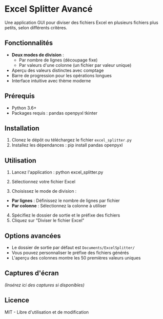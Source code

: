 # Excel Splitter Avancé

Une application GUI pour diviser des fichiers Excel en plusieurs fichiers plus petits, selon différents critères.

## Fonctionnalités

- **Deux modes de division** :
  - Par nombre de lignes (découpage fixe)
  - Par valeurs d'une colonne (un fichier par valeur unique)
- Aperçu des valeurs distinctes avec comptage
- Barre de progression pour les opérations longues
- Interface intuitive avec thème moderne

## Prérequis

- Python 3.6+
- Packages requis :
pandas
openpyxl
tkinter


## Installation

1. Clonez le dépôt ou téléchargez le fichier `excel_splitter.py`
2. Installez les dépendances :
pip install pandas openpyxl


## Utilisation

1. Lancez l'application :
python excel_splitter.py

2. Sélectionnez votre fichier Excel
3. Choisissez le mode de division :
- **Par lignes** : Définissez le nombre de lignes par fichier
- **Par colonne** : Sélectionnez la colonne à utiliser
4. Spécifiez le dossier de sortie et le préfixe des fichiers
5. Cliquez sur "Diviser le fichier Excel"

## Options avancées

- Le dossier de sortie par défaut est `Documents/ExcelSplitter/`
- Vous pouvez personnaliser le préfixe des fichiers générés
- L'aperçu des colonnes montre les 50 premières valeurs uniques

## Captures d'écran

*(Insérez ici des captures si disponibles)*

## Licence

MIT - Libre d'utilisation et de modification
